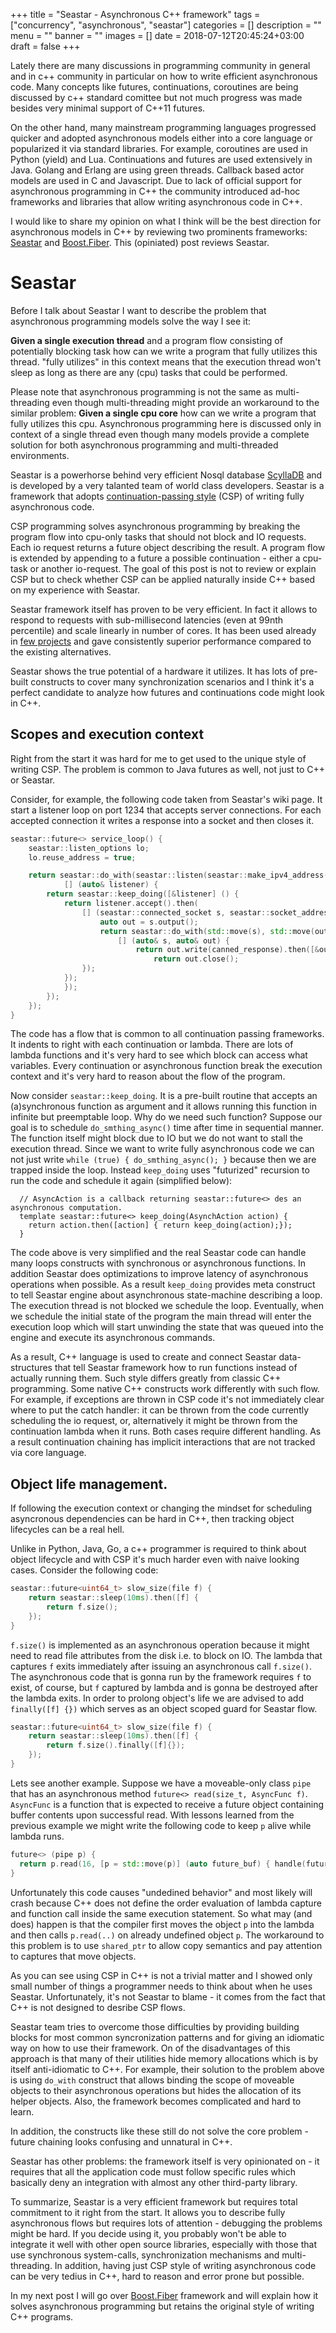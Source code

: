 +++
title = "Seastar - Asynchronous C++ framework"
tags = ["concurrency", "asynchronous", "seastar"]
categories = []
description = ""
menu = ""
banner = ""
images = []
date = 2018-07-12T20:45:24+03:00
draft = false
+++

Lately there are many discussions in programming community in general and in c++ community in particular on how to write efficient asynchronous code. Many concepts like futures, continuations, coroutines are being discussed by c++ standard comittee but not much progress was made besides very minimal support of C++11 futures.

On the other hand, many mainstream programming languages progressed quicker and adopted asynchronous models either into a core language or popularized it via standard libraries. For example, coroutines are used in Python (yield) and Lua.
Continuations and futures are used extensively in Java. Golang and Erlang are using green threads.
Callback based actor models are used in C and Javascript. Due to lack of official support for asynchronous programming in C++ the community introduced ad-hoc frameworks and libraries that allow writing asynchronous code in C++.

I would like to share my opinion on what I think will be the best direction for asynchronous models in C++ by reviewing two prominents frameworks: [Seastar](http://seastar.io/) and [Boost.Fiber](https://boost.org/doc/libs/1_67_0/libs/fiber/doc/html/index.html). This (opiniated) post reviews Seastar.


<!--more-->

# Seastar
Before I talk about Seastar I want to describe the problem that asynchronous programming models solve
the way I see it:

**Given a single execution thread** and a program flow consisting of potentially blocking task
how can we write a program that fully utilizes this thread. "fully utilizes" in this context means that the execution thread won't sleep as long as there are any (cpu) tasks that could be performed.

Please note that asynchronous programming is not the same as multi-threading even though
multi-threading might provide an workaround to the similar problem: **Given a single cpu core** how can we
write a program that fully utilizes this cpu. Asynchronous programming here is discussed only in context of a single thread even though many models provide a complete solution for both asynchronous programming and multi-threaded environments.

Seastar is a powerhorse behind very efficient Nosql database [ScyllaDB](https://scylladb.com) and is developed by a very talanted team of world class developers. Seastar is a framework that adopts [continuation-passing style](https://en.wikipedia.org/wiki/Continuation-passing_style) (CSP) of writing fully asynchronous code.

CSP programming solves asynchronous programming by breaking the program flow into cpu-only tasks
that should not block and IO requests. Each io request returns a future object describing the result.
A program flow is extended by appending to a future a possible continuation - either a cpu-task or another io-request.
The goal of this post is not to review or explain CSP but to check whether CSP can be applied naturally inside C++
based on my experience with Seastar.

Seastar framework itself has proven to be very efficient. In fact it allows to respond to requests
with sub-millisecond latencies (even at 99nth percentile) and scale linearly in number of cores.
It has been used already in [few projects](http://seastar.io/seastar-applications/) and gave consistently superior performance compared to the existing alternatives.

Seastar shows the true potential of a hardware it utilizes. It has lots of pre-built constructs to cover many synchronization scenarios and I think it's a perfect candidate to analyze how futures and continuations code might look in C++.

## Scopes and execution context
Right from the start it was hard for me to get used to the unique style of writing CSP.
The problem is common to Java futures as well, not just to C++ or Seastar.

Consider, for example, the following code taken from Seastar's wiki page.
It start a listener loop on port 1234 that accepts server connections.
For each accepted connection it writes a response into a socket and then closes it.

```cpp
seastar::future<> service_loop() {
    seastar::listen_options lo;
    lo.reuse_address = true;

    return seastar::do_with(seastar::listen(seastar::make_ipv4_address({1234}), lo),
            [] (auto& listener) {
        return seastar::keep_doing([&listener] () {
            return listener.accept().then(
                [] (seastar::connected_socket s, seastar::socket_address a) {
                    auto out = s.output();
                    return seastar::do_with(std::move(s), std::move(out),
                        [] (auto& s, auto& out) {
                            return out.write(canned_response).then([&out] {
                                return out.close();
                });
            });
            });
        });
    });
}
```

The code has a flow that is common to all continuation passing frameworks.
It indents to right with each continuation or lambda. There are lots of lambda functions
and it's very hard to see which block can access what variables.
Every continuation or asynchronous function break the execution context and it's very hard
to reason about the flow of the program.

Now consider `seastar::keep_doing`. It is a pre-built routine that accepts an (a)synchronous function
as argument and it allows running this function in infinite but preemptable loop. Why do we need such function?
Suppose our goal is to schedule `do_smthing_async()` time after time in sequential manner.
The function itself might block due to IO but we do not want to stall the execution thread.
Since we want to write fully asynchronous code we can not just write `while (true) { do_smthing_async(); }`
because then we are trapped inside the loop.
Instead `keep_doing` uses "futurized" recursion to run the code and schedule it again (simplified below):

```
  // AsyncAction is a callback returning seastar::future<> des an asynchronous computation.
  template seastar::future<> keep_doing(AsynchAction action) {
    return action.then([action] { return keep_doing(action);});
  }
```

The code above is very simplified and the real Seastar code can handle many loops constructs with
synchronous or asynchronous functions. In addition Seastar does optimizations to improve latency of asynchronous operations when possible. As a result `keep_doing` provides meta construct to tell Seastar engine about asynchronous state-machine
describing a loop. The execution thread is not blocked we schedule the loop.
Eventually, when we schedule the initial state of the program the main thread
will enter the execution loop which will start unwinding the  state that was queued into the engine and execute
its asynchronous commands.

As a result, C++ language is used to create and connect Seastar data-structures that tell Seastar framework
how to run functions instead of actually running them. Such style differs greatly from classic C++ programming.
Some native C++ constructs work differently with such flow. For example, if exceptions are thrown
in CSP code it's not immediately clear where to put the catch handler:
it can be thrown from the code currently scheduling the io request, or, alternatively it might be thrown from the continuation lambda when it runs. Both cases require different handling. As a result continuation chaining has implicit interactions that are not tracked via core language.

## Object life management.
If following the execution context or changing the mindset for scheduling asyncronous dependencies
can be hard in C++, then tracking object lifecycles can be a real hell.

Unlike in Python, Java, Go, a c++ programmer is required to think about object lifecycle and with CSP
it's much harder even with naive looking cases. Consider the following code:

```cpp
seastar::future<uint64_t> slow_size(file f) {
    return seastar::sleep(10ms).then([f] {
        return f.size();
    });
}
```

`f.size()` is implemented as an asynchronous operation because it might need to
read file attributes from the disk i.e. to block on IO. The lambda that captures `f` exits immediately
after issuing an asynchronous call `f.size()`. The asynchronous code that is gonna run by the framework requires `f` to exist, of course, but `f` captured by lambda and is gonna be destroyed after the lambda exits.
In order to prolong object's life we are advised to add `finally([f] {})` which
serves as an object scoped guard for Seastar flow.

```cpp
seastar::future<uint64_t> slow_size(file f) {
    return seastar::sleep(10ms).then([f] {
        return f.size().finally([f]{});
    });
}
```

Lets see another example. Suppose we have a moveable-only class `pipe` that has an asynchronous method
`future<> read(size_t, AsyncFunc f)`. `AsyncFunc` is a function that is expected to receive a future object containing buffer contents upon successful read. With lessons learned from the previous example we might write the following code to
keep `p` alive while lambda runs.

```cpp
future<> (pipe p) {
  return p.read(16, [p = std::move(p)] (auto future_buf) { handle(future_buf); ... });
}
```

Unfortunately this code causes "undedined behavior" and most likely will crash because C++ does not define the order evaluation of lambda capture and function call inside the same execution statement. So what may (and does) happen is that the compiler first moves the object `p` into the lambda and then calls `p.read(..)` on already undefined object `p`.
The workaround to this problem is to use `shared_ptr` to allow copy semantics and pay attention to captures that move objects.

As you can see using CSP in C++ is not a trivial matter and I showed only small number of things a programmer needs to think about when he uses Seastar. Unfortunately, it's not Seastar to blame - it comes from the fact that C++ is not designed to desribe CSP flows.

Seastar team tries to overcome those difficulties by providing building blocks for most common syncronization patterns and for giving an idiomatic way on how to use their framework. On of the disadvantages of this approach is that many of their utilities hide memory allocations which is by itself anti-idiomatic to C++. For example, their solution to the problem above is using `do_with` construct that allows binding the scope of moveable objects to their asynchronous operations
but hides the allocation of its helper objects. Also, the framework becomes complicated and hard to learn.

In addition, the constructs like these still do not solve the core problem - future chaining looks
confusing and unnatural in C++.

Seastar has other problems: the framework itself is very opinionated on - it requires
that all the application code must follow specific rules which basically deny an integration with almost any other
third-party library.

To summarize, Seastar is a very efficient framework but requires total commitment to it right from the start.
It allows you to describe fully asynchronous flows but requires lots of attention - debugging the problems might be hard. If you decide using it, you probably won't be able to integrate it well with other open source libraries, especially with those that use synchronous system-calls, synchronization mechanisms and multi-threading. In addition, having just CSP style of writing
asynchronous code can be very tedius in C++, hard to reason and error prone but possible.

In my next post I will go over [Boost.Fiber](https://boost.org/doc/libs/1_67_0/libs/fiber/doc/html/index.html)
framework and will explain how it solves asynchronous programming but retains the original style of writing C++ programs.
